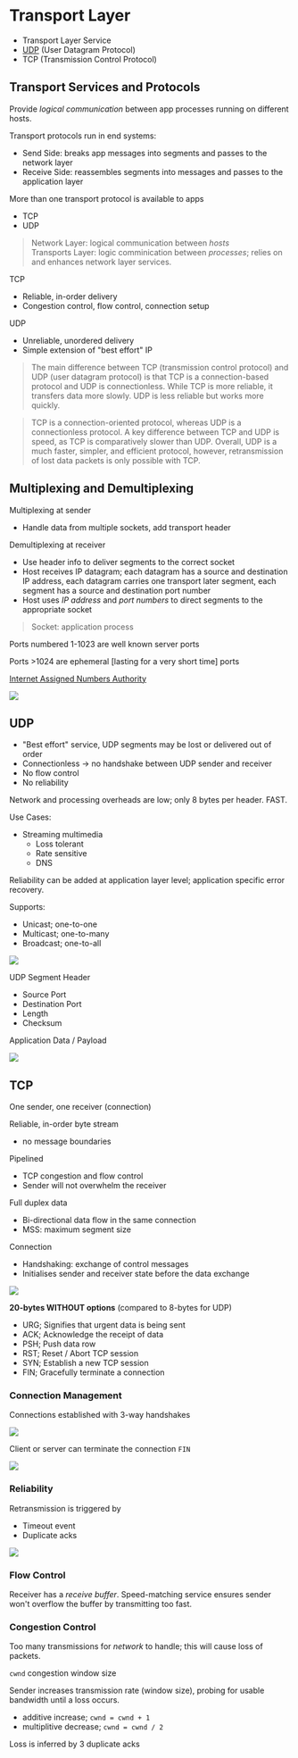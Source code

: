 # Transport Layer

- Transport Layer Service
- [UDP](https://en.wikipedia.org/wiki/User_Datagram_Protocol) (User Datagram Protocol)
- TCP (Transmission Control Protocol)

## Transport Services and Protocols

Provide *logical communication* between app processes running on different hosts.

Transport protocols run in end systems:
- Send Side: breaks app messages into segments and passes to the network layer
- Receive Side: reassembles segments into messages and passes to the application layer

More than one transport protocol is available to apps
- TCP
- UDP

> Network Layer: logical communication between *hosts* <br>
> Transports Layer: logic comminication between *processes*; relies on and enhances network layer services.

TCP
- Reliable, in-order delivery
- Congestion control, flow control, connection setup

UDP
- Unreliable, unordered delivery
- Simple extension of "best effort" IP

> The main difference between TCP (transmission control protocol) and UDP (user datagram protocol) is that TCP is a connection-based protocol and UDP is connectionless. While TCP is more reliable, it transfers data more slowly. UDP is less reliable but works more quickly.

> TCP is a connection-oriented protocol, whereas UDP is a connectionless protocol. A key difference between TCP and UDP is speed, as TCP is comparatively slower than UDP. Overall, UDP is a much faster, simpler, and efficient protocol, however, retransmission of lost data packets is only possible with TCP.

## Multiplexing and Demultiplexing

Multiplexing at sender
- Handle data from multiple sockets, add transport header

Demultiplexing at receiver
- Use header info to deliver segments to the correct socket
- Host receives IP datagram; each datagram has a source and destination IP address, each datagram carries one transport later segment, each segment has a source and destination port number
- Host uses *IP address* and *port numbers* to direct segments to the appropriate socket

> Socket: application process

Ports numbered 1-1023 are well known server ports

Ports >1024 are ephemeral [lasting for a very short time] ports

[Internet Assigned Numbers Authority](https://www.iana.org/)

![](https://study-ccna.com/wp-content/uploads/2016/03/tcp_udp_ports.jpg)

## UDP

- "Best effort" service, UDP segments may be lost or delivered out of order
- Connectionless -> no handshake between UDP sender and receiver
- No flow control
- No reliability

Network and processing overheads are low; only 8 bytes per header. FAST.

Use Cases:
- Streaming multimedia
    - Loss tolerant
    - Rate sensitive
    - DNS

Reliability can be added at application layer level; application specific error recovery.

Supports:
- Unicast; one-to-one
- Multicast; one-to-many
- Broadcast; one-to-all

![](https://thestudygenius.com/wp-content/uploads/2021/02/unicast-multicast-broadcast-image3-1-1.jpg)

UDP Segment Header
- Source Port
- Destination Port
- Length
- Checksum

Application Data / Payload

![](https://cheapsslsecurity.com/blog/wp-content/uploads/2022/06/udp-header.png)

## TCP

One sender, one receiver (connection)

Reliable, in-order byte stream
- no message boundaries

Pipelined
- TCP congestion and flow control
- Sender will not overwhelm the receiver

Full duplex data
- Bi-directional data flow in the same connection
- MSS: maximum segment size

Connection
- Handshaking: exchange of control messages
- Initialises sender and receiver state before the data exchange

![](https://www.myreadingroom.co.in/images/stories/docs/dcn/tcp%20segment.JPG)

**20-bytes WITHOUT options** (compared to 8-bytes for UDP)

- URG; Signifies that urgent data is being sent
- ACK; Acknowledge the receipt of data
- PSH; Push data row
- RST; Reset / Abort TCP session
- SYN; Establish a new TCP session
- FIN; Gracefully terminate a connection

### Connection Management

Connections established with 3-way handshakes

![](https://www.ionos.com/digitalguide/fileadmin/DigitalGuide/Schaubilder/EN-tcp.png)

Client or server can terminate the connection `FIN`

![](https://media.geeksforgeeks.org/wp-content/uploads/CN.png)

### Reliability

Retransmission is triggered by
- Timeout event
- Duplicate acks

![](https://www.cs.umd.edu/~shankar/417-F01/Slides/chapter3b/img007.gif)

### Flow Control

Receiver has a *receive buffer*. Speed-matching service ensures sender won't overflow the buffer by transmitting too fast.

### Congestion Control

Too many transmissions for *network* to handle; this will cause loss of packets.

`cwnd` congestion window size

Sender increases transmission rate (window size), probing for usable bandwidth until a loss occurs.
- additive increase; `cwnd = cwnd + 1`
- multiplitive decrease; `cwnd = cwnd / 2`

Loss is inferred by 3 duplicate acks